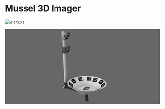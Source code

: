 # Mussel 3D Imager

![alt text](mussel_3D_reconstruction.png)

![alt text](ESP32_Imaging_System.png)
